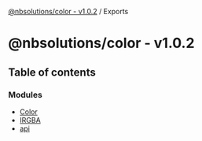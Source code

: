 [@nbsolutions/color - v1.0.2](README.md) / Exports

# @nbsolutions/color - v1.0.2

## Table of contents

### Modules

- [Color](modules/color.md)
- [IRGBA](modules/irgba.md)
- [api](modules/api.md)
